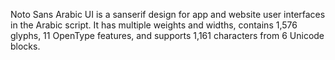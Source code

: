 Noto Sans Arabic UI is a sanserif design for app and website user interfaces in the Arabic script. It has multiple weights and widths, contains 1,576 glyphs, 11 OpenType features, and supports 1,161 characters from 6 Unicode blocks.